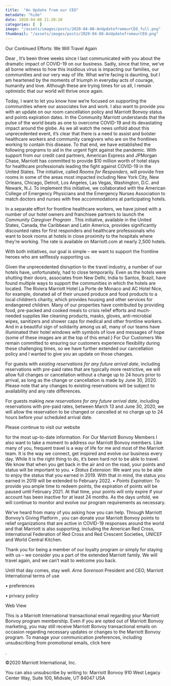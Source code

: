 ```yaml
---
title:  "An Update from our CEO"
metadate: "hide"
date: 2020-04-08 21:20:28
categories: [  ]
image: "/assets/images/posts/2020-04-08-AnUpdatefromourCEO_full.png"
thumbnail: "/assets/images/posts/2020-04-08-AnUpdatefromourCEO.png"
---
```

Our Continued Efforts: We Will Travel Again
  



Dear ,
It’s been three weeks since I last communicated with you about the dramatic
impact of COVID-19 on our business. Sadly, since that time, we’ve all borne
witness to how this insidious virus is impacting our families, our
communities and our very way of life. What we’re facing is daunting, but I
am heartened by the moments of triumph in everyday acts of courage,
humanity and love. Although these are trying times for us all, I remain
optimistic that our world will thrive once again.

Today, I want to let you know how we’re focused on supporting the
communities where our associates live and work. I also want to provide you
with an update on our room cancellation policy and Marriott Bonvoy status
and points expiration dates.
In the Community
Marriott understands that the pulse of the world beats as one to overcome
COVID-19 and its devastating impact around the globe. As we all watch the
news unfold about this unprecedented event, it’s clear that there is a need
to assist and bolster healthcare workers and community caregivers who are
on the frontlines working to contain this disease. To that end, we have
established the following programs to aid in the urgent fight against the
pandemic.
With support from our credit card partners, American Express and JPMorgan
Chase, Marriott has committed to provide $10 million worth of hotel stays
for healthcare professionals leading the fight against COVID-19 in the
United States. The initiative, called *Rooms for Responders*, will provide
free rooms in some of the areas most impacted including New York City, New
Orleans, Chicago, Detroit, Los Angeles, Las Vegas, Washington, D.C. and
Newark, N.J. To implement this initiative, we collaborated with the
American College of Emergency Physicians and the Emergency Nurses
Association to match doctors and nurses with free accommodations at
participating hotels.

In a separate effort for frontline healthcare workers, we have joined with
a number of our hotel owners and franchisee partners to launch the *Community
Caregiver Program*
.
This initiative, available in the United States, Canada, the Caribbean and
Latin America, provides significantly discounted rates for first responders
and healthcare professionals who want to book rooms at hotels in close
proximity to the hospitals where they’re working. The rate is available on
Marriott.com at nearly 2,500 hotels.

With both initiatives, our goal is simple – we want to support the
frontline heroes who are selflessly supporting us.

Given the unprecedented disruption to the travel industry, a number of our
hotels have, unfortunately, had to close temporarily. Even as the hotels
were shutting their doors, associates from New Delhi, India to Santos,
Brazil, have found multiple ways to support the communities in which the
hotels are located. The Riviera Marriott Hotel La Porte de Monaco and AC
Hotel Nice, for example, donated all of their unused produce and food
products to a local children’s charity, which provides housing and other
services for endangered children. Many of our properties have contributed
by providing food, pre-packed and cooked meals to crisis relief efforts and
much-needed supplies like cleaning products, masks, gloves, anti-microbial
wipes, sanitizers and shower caps for medical and other frontline workers.
And in a beautiful sign of solidarity among us all, many of our teams have
illuminated their hotel windows with symbols of love and messages of hope
(some of these images are at the top of this email.)
For Our Customers
We remain committed to ensuring our customers experience flexibility during
these challenging times, so we have further extended our cancellation
policy and I wanted to give you an update on those changes.

For guests with *existing reservations for any future arrival date*,
including reservations with pre-paid rates that are typically more
restrictive, we will allow full changes or cancellation without a charge up
to 24 hours prior to arrival, as long as the change or cancellation is made
by June 30, 2020. Please note that any changes to existing reservations
will be subject to availability and any rate differences.

For guests making *new reservations for any future arrival date*, including
reservations with pre-paid rates, between March 13 and June 30, 2020, we
will allow the reservation to be changed or cancelled at no charge up to 24
hours before your scheduled arrival date.

Please continue to visit our website

for the most up-to-date information.
For Our Marriott Bonvoy Members
I also want to take a moment to address our Marriott Bonvoy members. Like
many of you, frequent travel is a way of life for me and most of the
Marriott team. It is the way we connect, get inspired and evolve our
business every day. While it is the right thing to do, it’s been hard not
to be able to travel. We know that when you get back in the air and on the
road, your points and status will be important to you.
*•* *Status Extension:* We want you to be able to enjoy the status that you
earned in 2019. With that in mind, the status you earned in 2019 will be
extended to February 2022.
*•* *Points Expiration:* To provide you ample time to redeem points, the
expiration of points will be paused until February 2021. At that time, your
points will only expire if your account has been inactive for at least 24
months.
As the days unfold, we will continue to monitor and evolve our program
requirements as necessary.

We’ve heard from many of you asking how you can help. Through Marriott
Bonvoy’s Giving Platform
,
you can donate your Marriott Bonvoy points to relief organizations that are
active in COVID-19 responses around the world and that Marriott is also
supporting, including the American Red Cross, International Federation of
Red Cross and Red Crescent Societies, UNICEF and World Central Kitchen.

Thank you for being a member of our loyalty program or simply for staying
with us – we consider you a part of the extended Marriott family. We will
travel again, and we can’t wait to welcome you back.

Until that day comes, stay well.
*Arne Sorenson*
President and CEO, Marriott International
terms of use

• preferences

• privacy policy

Web View

This is a Marriott International transactional email regarding your
Marriott Bonvoy program membership. Even if you are opted out of
Marriott Bonvoy marketing, you may still receive Marriott Bonvoy
transactional emails on occasion regarding necessary updates or changes to
the Marriott Bonvoy program. To manage your communication preferences,
including unsubscribing from promotional emails, click here

.

©2020 Marriott International, Inc.

You can also unsubscribe by writing to:
Marriott Bonvoy
910 West Legacy Center Way, Suite 100, Midvale, UT 84047 USA

